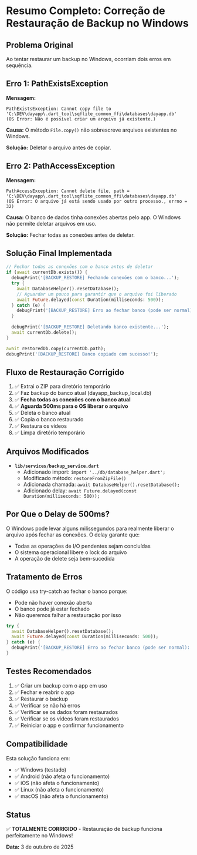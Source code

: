 # Resumo Completo: Correção de Restauração de Backup no Windows

## Problema Original

Ao tentar restaurar um backup no Windows, ocorriam dois erros em sequência.

## Erro 1: PathExistsException

**Mensagem:**
```
PathExistsException: Cannot copy file to 'C:\DEV\dayapp\.dart_tool\sqflite_common_ffi\databases\dayapp.db'
(OS Error: Não é possível criar um arquivo já existente.)
```

**Causa:** O método `File.copy()` não sobrescreve arquivos existentes no Windows.

**Solução:** Deletar o arquivo antes de copiar.

## Erro 2: PathAccessException

**Mensagem:**
```
PathAccessException: Cannot delete file, path = 'C:\DEV\dayapp\.dart_tool\sqflite_common_ffi\databases\dayapp.db' 
(OS Error: O arquivo já está sendo usado por outro processo., errno = 32)
```

**Causa:** O banco de dados tinha conexões abertas pelo app. O Windows não permite deletar arquivos em uso.

**Solução:** Fechar todas as conexões antes de deletar.

## Solução Final Implementada

```dart
// Fechar todas as conexões com o banco antes de deletar
if (await currentDb.exists()) {
  debugPrint('[BACKUP_RESTORE] Fechando conexões com o banco...');
  try {
    await DatabaseHelper().resetDatabase();
    // Aguardar um pouco para garantir que o arquivo foi liberado
    await Future.delayed(const Duration(milliseconds: 500));
  } catch (e) {
    debugPrint('[BACKUP_RESTORE] Erro ao fechar banco (pode ser normal): $e');
  }
  
  debugPrint('[BACKUP_RESTORE] Deletando banco existente...');
  await currentDb.delete();
}

await restoredDb.copy(currentDb.path);
debugPrint('[BACKUP_RESTORE] Banco copiado com sucesso!');
```

## Fluxo de Restauração Corrigido

1. ✅ Extrai o ZIP para diretório temporário
2. ✅ Faz backup do banco atual (dayapp_backup_local.db)
3. ✅ **Fecha todas as conexões com o banco atual**
4. ✅ **Aguarda 500ms para o OS liberar o arquivo**
5. ✅ Deleta o banco atual
6. ✅ Copia o banco restaurado
7. ✅ Restaura os vídeos
8. ✅ Limpa diretório temporário

## Arquivos Modificados

- **`lib/services/backup_service.dart`**
  - Adicionado import: `import '../db/database_helper.dart';`
  - Modificado método: `restoreFromZipFile()`
  - Adicionada chamada: `await DatabaseHelper().resetDatabase();`
  - Adicionado delay: `await Future.delayed(const Duration(milliseconds: 500));`

## Por Que o Delay de 500ms?

O Windows pode levar alguns milissegundos para realmente liberar o arquivo após fechar as conexões. O delay garante que:
- Todas as operações de I/O pendentes sejam concluídas
- O sistema operacional libere o lock do arquivo
- A operação de delete seja bem-sucedida

## Tratamento de Erros

O código usa try-catch ao fechar o banco porque:
- Pode não haver conexão aberta
- O banco pode já estar fechado
- Não queremos falhar a restauração por isso

```dart
try {
  await DatabaseHelper().resetDatabase();
  await Future.delayed(const Duration(milliseconds: 500));
} catch (e) {
  debugPrint('[BACKUP_RESTORE] Erro ao fechar banco (pode ser normal): $e');
}
```

## Testes Recomendados

1. ✅ Criar um backup com o app em uso
2. ✅ Fechar e reabrir o app
3. ✅ Restaurar o backup
4. ✅ Verificar se não há erros
5. ✅ Verificar se os dados foram restaurados
6. ✅ Verificar se os vídeos foram restaurados
7. ✅ Reiniciar o app e confirmar funcionamento

## Compatibilidade

Esta solução funciona em:
- ✅ Windows (testado)
- ✅ Android (não afeta o funcionamento)
- ✅ iOS (não afeta o funcionamento)
- ✅ Linux (não afeta o funcionamento)
- ✅ macOS (não afeta o funcionamento)

## Status

✅ **TOTALMENTE CORRIGIDO** - Restauração de backup funciona perfeitamente no Windows!

**Data:** 3 de outubro de 2025
